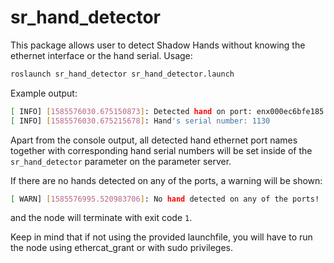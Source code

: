 # sr_hand_detector

This package allows user to detect Shadow Hands without knowing the ethernet interface or the hand serial. Usage:

```sh
roslaunch sr_hand_detector sr_hand_detector.launch
```

Example output:
```sh
[ INFO] [1585576030.675150873]: Detected hand on port: enx000ec6bfe185
[ INFO] [1585576030.675215678]: Hand's serial number: 1130
```

Apart from the console output, all detected hand ethernet port names together with corresponding hand serial numbers will be set inside of the `sr_hand_detector` parameter on the parameter server.

If there are no hands detected on any of the ports, a warning will be shown:
```sh
[ WARN] [1585576995.520983706]: No hand detected on any of the ports!
```
and the node will terminate with exit code `1`.

Keep in mind that if not using the provided launchfile, you will have to run the node using ethercat_grant or with sudo privileges.